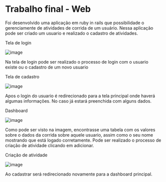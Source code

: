 # Trabalho final - Web

Foi desenvolvido uma aplicação em ruby in rails que possibilidade o gerenciamente de atividades de corrida de um usuário. Nessa aplicação pode ser criado um usuario e realizado o cadastro de atividades.

Tela de login 

![image](https://github.com/user-attachments/assets/b0497ab6-f7ac-4f35-8c15-05b54d9d5676)

Na tela de login pode ser realizado o processo de login com o usuario existe ou o cadastro de um novo usuario


Tela de cadastro


![image](https://github.com/user-attachments/assets/9daaaa0e-5338-4035-b7db-c524fa28ec2a)


Apos o login do usuario é redirecionado para a tela principal onde haverá algumas informações. No caso já estará preenchida com alguns dados.

Dashboard


![image](https://github.com/user-attachments/assets/f25e57fa-1930-4945-ae38-47a996a85982)

Como pode ser visto na imagem, encontrasse uma tabela com os valores sobre o dados da corrida sobre aquele usuario, assim como o seu nome mostrando que está logado corretamente. Pode ser realizado o processo de criação de atividade clicando em adicionar.


Criação de atividade


![image](https://github.com/user-attachments/assets/970239e7-67c4-4162-9815-191769216b9d)


Ao cadastrar será redirecionado novamente para a dashboard principal.

